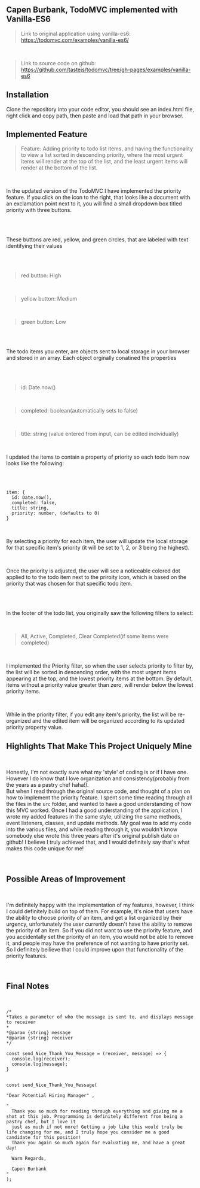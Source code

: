 ## Capen Burbank, TodoMVC implemented with Vanilla-ES6

> Link to original application using vanilla-es6: https://todomvc.com/examples/vanilla-es6/ 

<br>

> Link to source code on github: https://github.com/tastejs/todomvc/tree/gh-pages/examples/vanilla-es6

## Installation

Clone the repository into your code editor, you should see an index.html file, right click and copy path, then paste and load that path in your browser.

## Implemented Feature

> Feature: Adding priority to todo list items, and having the functionality to view a list sorted in descending priority, where the most urgent
>          items will render at the top of the list, and the least urgent items will render at the bottom of the list.
<br>

In the updated version of the TodoMVC I have implemented the priority feature. If you click on the icon to the right, that looks like a document with an exclamation 
point next to it, you will find a small dropdown box titled priority with three buttons.

<br>
<br>

These buttons are red, yellow, and green circles, that are labeled with text identifying their values

<br>
<br>

> red button: High

<br>

> yellow button: Medium

<br>

> green button: Low

<br>
<br>

The todo items you enter, are objects sent to local storage in your browser and stored in an array. Each object orginally conatined the properties 

<br>
<br>

> id: Date.now()  

<br> 

> completed: boolean(automatically sets to false)  

<br>

> title: string (value entered from input, can be edited individually)  

<br>

I updated the items to contain a property of priority so each todo item now looks like the following:

<br>
<br>

```
item: {
  id: Date.now(),
  completed: false,
  title: string,
  priority: number, (defaults to 0)
}

```
<br>

By selecting a priority for each item, the user will update the local storage for that specific item's priority (it will be set to 1, 2, or 3 being the highest).

<br>

Once the priority is adjusted, the user will see a noticeable colored dot applied to to the todo item next to the priroity icon, which is based on the priority
that was chosen for that specific todo item.

<br>
<br>

In the footer of the todo list, you originally saw the following filters to select:

<br>

> All, Active, Completed, Clear Completed(if some items were completed)

<br>

I implemented the Priority filter, so when the user selects priority to filter by, the list will be sorted in descending order, with the most urgent items  
appearing at the top, and the lowest priority items at the bottom. By default, items without a priority value greater than zero, will render below the lowest   
priority items.

<br>

While in the priority filter, if you edit any item's priority, the list will be re-organized and the edited item will be organized according to its updated  
priority property value.

## Highlights That Make This Project Uniquely Mine

<br>

Honestly, I'm not exactly sure what my 'style' of coding is or if I have one. However I do know that I love organization and consistency(probably from the years
as a pastry chef haha!).  
But when I read through the original source code, and thought of a plan on how to implement the priority feature. I spent some time reading through all the
files in the `src` folder, and wanted to have a good understanding of how this MVC worked. Once I had a good understanding of the application, I wrote my
added features in the same style, utilizing the same methods, event listeners, classes, and update methods. 
My goal was to add my code into the various files, and while reading through it, you wouldn't know somebody else wrote this three years after it's original
publish date on github! I believe I truly achieved that, and I would definitely say that's what makes this code unique for me!

<br>


## Possible Areas of Improvement

<br>

I'm definitely happy with the implementation of my features, however, I think I could definitely build on top of them. For example, it's nice that users have the ability to choose priority of an item, and get a list organized by their urgency, unfortunately the user currently doesn't have the ability to remove the priority of an item. So if you did not want to use the priority feature, and you accidentally set the priority of an item, you would not be able to remove it, and people may have the preference of not wanting to have priority set. So I definitely beilieve that I could improve upon that functionality of the priority features.

<br>

## Final Notes

<br>

```
/*
*Takes a parameter of who the message is sent to, and displays message to receiver
*
*@param {string} message
*@param {string} receiver
*/

const send_Nice_Thank_You_Message = (receiver, message) => {
  console.log(receiver);
  console.log(message);
}
```
```

const send_Nice_Thank_You_Message( 

"Dear Potential Hiring Manager" ,

"
  Thank you so much for reading through everything and giving me a shot at this job. Programming is definitely different from being a pastry chef, but I love it 
  just as much if not more! Getting a job like this would truly be life changing for me, and I truly hope you consider me a good candidate for this position!
  Thank you again so much again for evaluating me, and have a great day!
  
  Warm Regards,
  
  Capen Burbank
"
);

```



















